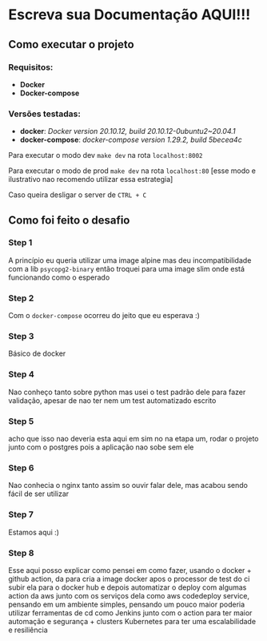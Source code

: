 # Escreva sua Documentação AQUI!!!

## Como executar o projeto
### Requisitos:
- **Docker**
- **Docker-compose**
### Versões testadas:
- **docker**: *Docker version 20.10.12, build 20.10.12-0ubuntu2~20.04.1*
- **docker-compose**: *docker-compose version 1.29.2, build 5becea4c*

Para executar o modo dev `make dev` na rota `localhost:8002`

Para executar o modo de prod `make dev` na rota `localhost:80` [esse modo e ilustrativo nao recomendo utilizar essa estrategia]

Caso queira desligar o server de `CTRL + C`
## Como foi feito o desafio
### Step 1
A princípio eu queria utilizar uma image alpine mas deu incompatibilidade com a lib `psycopg2-binary`
então troquei para uma image slim onde está funcionando como o esperado
### Step 2
Com o `docker-compose` ocorreu do jeito que eu esperava :)
### Step 3
Básico de docker
### Step 4
Nao conheço tanto sobre python mas usei o test padrão dele para fazer validação, apesar de nao ter nem um test automatizado escrito
### Step 5
acho que isso nao deveria esta aqui em sim no na etapa um, rodar o projeto junto com o postgres pois a aplicação nao sobe sem ele
### Step 6
Nao conhecia o nginx tanto assim so ouvir falar dele, mas acabou sendo fácil de ser utilizar
### Step 7
Estamos aqui :)
### Step 8
Esse aqui posso explicar como pensei em como fazer, usando o docker + github action, da para cria a image docker apos o processor de test do ci subir ela para o docker hub e depois automatizar o deploy com algumas action da aws junto com os serviços dela como aws codedeploy service, pensando em um ambiente simples, pensando um pouco maior poderia utilizar ferramentas de cd como Jenkins junto com o action para ter maior automação e segurança + clusters Kubernetes para ter uma escalabilidade e resiliência
